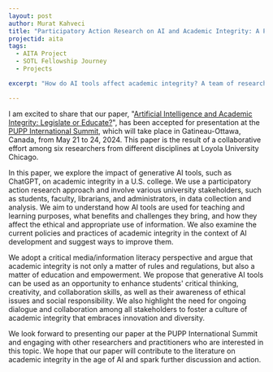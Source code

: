 ```yaml
---
layout: post
author: Murat Kahveci
title: "Participatory Action Research on AI and Academic Integrity: A Paper Accepted for the PUPP International Summit in Ottawa, Canada"
projectid: aita
tags: 
  - AITA Project
  - SOTL Fellowship Journey
  - Projects

excerpt: "How do AI tools affect academic integrity? A team of researchers from different disciplines and institutions explores this question in their paper, “Artificial Intelligence and Academic Integrity: Legislate or Educate?”. They use a participatory action research approach and involve various university stakeholders in data collection and analysis. They also suggest ways to promote ethical and appropriate use of information and to improve academic integrity policies and practices in the age of AI."

---
```


I am excited to share that our paper, "[Artificial Intelligence and Academic Integrity: Legislate or Educate?](/snu)", has been accepted for presentation at the [PUPP International Summit](https://pupp.uqo.ca/en/gatineau-2024-conference/), which will take place in Gatineau-Ottawa, Canada, from May 21 to 24, 2024. This paper is the result of a collaborative effort among six researchers from different disciplines at Loyola University Chicago.

In this paper, we explore the impact of generative AI tools, such as ChatGPT, on academic integrity in a U.S. college. We use a participatory action research approach and involve various university stakeholders, such as students, faculty, librarians, and administrators, in data collection and analysis. We aim to understand how AI tools are used for teaching and learning purposes, what benefits and challenges they bring, and how they affect the ethical and appropriate use of information. We also examine the current policies and practices of academic integrity in the context of AI development and suggest ways to improve them.

We adopt a critical media/information literacy perspective and argue that academic integrity is not only a matter of rules and regulations, but also a matter of education and empowerment. We propose that generative AI tools can be used as an opportunity to enhance students' critical thinking, creativity, and collaboration skills, as well as their awareness of ethical issues and social responsibility. We also highlight the need for ongoing dialogue and collaboration among all stakeholders to foster a culture of academic integrity that embraces innovation and diversity.

We look forward to presenting our paper at the PUPP International Summit and engaging with other researchers and practitioners who are interested in this topic. We hope that our paper will contribute to the literature on academic integrity in the age of AI and spark further discussion and action.